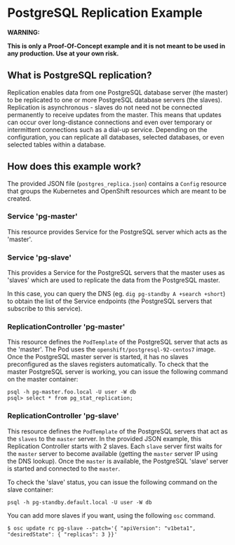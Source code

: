 # PostgreSQL Replication Example

**WARNING:**

**This is only a Proof-Of-Concept example and it is not meant to be used in any
production. Use at your own risk.**

## What is PostgreSQL replication?

Replication enables data from one PostgreSQL database server (the master) to be
replicated to one or more PostgreSQL database servers (the slaves). Replication is asynchronous - slaves do not need not be connected permanently to receive updates from the master. This means that updates can occur over long-distance connections and even over temporary or intermittent connections such as a dial-up service.  Depending on the configuration, you can replicate all databases, selected databases, or even selected tables within a database.


## How does this example work?

The provided JSON file (`postgres_replica.json`) contains a `Config` resource that groups the Kubernetes and OpenShift resources which are meant to be created.  
### Service 'pg-master'

This resource provides Service for the PostgreSQL server which acts as the 'master'. 


### Service 'pg-slave'

This provides a Service for the PostgreSQL servers that the master uses as 'slaves' which are used to replicate the data from the PostgreSQL master.

In this case, you can query the DNS (eg. `dig pg-standby A +search +short`) to
obtain the list of the Service endpoints (the PostgreSQL servers that subscribe to this service).

### ReplicationController 'pg-master'

This resource defines the `PodTemplate` of the PostgreSQL server that acts as the 'master'. The Pod uses the `openshift/postgresql-92-centos7` image.  Once the PostgreSQL master server is started, it has no slaves preconfigured as the slaves registers automatically.  To check that the master PostgreSQL server is working, you can issue the following command on the master container:

```
psql -h pg-master.foo.local -U user -W db 
psql> select * from pg_stat_replication;
```

### ReplicationController 'pg-slave'

This resource defines the `PodTemplate` of the PostgreSQL servers that act as the `slaves` to the `master` server. In the provided JSON example, this Replication Controller starts with 2 slaves. Each `slave` server first waits for the `master` server to become available (getting the `master` server IP using the DNS lookup). Once the `master` is available, the PostgreSQL 'slave' server is started and connected to the `master`. 

To check the 'slave' status, you can issue the following command on the slave container:

```
psql -h pg-standby.default.local -U user -W db 
```

You can add more slaves if you want, using the following `osc` command.

```
$ osc update rc pg-slave --patch='{ "apiVersion": "v1beta1", "desiredState": { "replicas": 3 }}'
```
